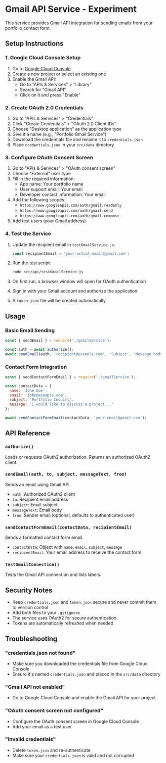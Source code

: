 # Gmail API Service - Experiment

This service provides Gmail API integration for sending emails from your portfolio contact form.

## Setup Instructions

### 1. Google Cloud Console Setup

1. Go to [Google Cloud Console](https://console.cloud.google.com/)
2. Create a new project or select an existing one
3. Enable the Gmail API:
   - Go to "APIs & Services" > "Library"
   - Search for "Gmail API"
   - Click on it and press "Enable"

### 2. Create OAuth 2.0 Credentials

1. Go to "APIs & Services" > "Credentials"
2. Click "Create Credentials" > "OAuth 2.0 Client IDs"
3. Choose "Desktop application" as the application type
4. Give it a name (e.g., "Portfolio Gmail Service")
5. Download the credentials file and rename it to `credentials.json`
6. Place `credentials.json` in your `src/data` directory

### 3. Configure OAuth Consent Screen

1. Go to "APIs & Services" > "OAuth consent screen"
2. Choose "External" user type
3. Fill in the required information:
   - App name: Your portfolio name
   - User support email: Your email
   - Developer contact information: Your email
4. Add the following scopes:
   - `https://www.googleapis.com/auth/gmail.readonly`
   - `https://www.googleapis.com/auth/gmail.send`
   - `https://www.googleapis.com/auth/gmail.compose`
5. Add test users (your Gmail address)

### 4. Test the Service

1. Update the recipient email in `testGmailService.js`:
   ```javascript
   const recipientEmail = 'your-actual-email@gmail.com';
   ```

2. Run the test script:
   ```bash
   node src/api/testGmailService.js
   ```

3. On first run, a browser window will open for OAuth authentication
4. Sign in with your Gmail account and authorize the application
5. A `token.json` file will be created automatically

## Usage

### Basic Email Sending

```javascript
const { sendEmail } = require('./gmailService');

const auth = await authorize();
await sendEmail(auth, 'recipient@example.com', 'Subject', 'Message body');
```

### Contact Form Integration

```javascript
const { sendContactFormEmail } = require('./gmailService');

const contactData = {
  name: 'John Doe',
  email: 'john@example.com',
  subject: 'Portfolio Inquiry',
  message: 'I would like to discuss a project...'
};

await sendContactFormEmail(contactData, 'your-email@gmail.com');
```

## API Reference

### `authorize()`
Loads or requests OAuth2 authorization. Returns an authorized OAuth2 client.

### `sendEmail(auth, to, subject, messageText, from)`
Sends an email using Gmail API.
- `auth`: Authorized OAuth2 client
- `to`: Recipient email address
- `subject`: Email subject
- `messageText`: Email body
- `from`: Sender email (optional, defaults to authenticated user)

### `sendContactFormEmail(contactData, recipientEmail)`
Sends a formatted contact form email.
- `contactData`: Object with `name`, `email`, `subject`, `message`
- `recipientEmail`: Your email address to receive the contact form

### `testGmailConnection()`
Tests the Gmail API connection and lists labels.

## Security Notes

- Keep `credentials.json` and `token.json` secure and never commit them to version control
- Add both files to your `.gitignore`
- The service uses OAuth2 for secure authentication
- Tokens are automatically refreshed when needed

## Troubleshooting

### "credentials.json not found"
- Make sure you downloaded the credentials file from Google Cloud Console
- Ensure it's named `credentials.json` and placed in the `src/data` directory

### "Gmail API not enabled"
- Go to Google Cloud Console and enable the Gmail API for your project

### "OAuth consent screen not configured"
- Configure the OAuth consent screen in Google Cloud Console
- Add your email as a test user

### "Invalid credentials"
- Delete `token.json` and re-authenticate
- Make sure your `credentials.json` is valid and not corrupted 